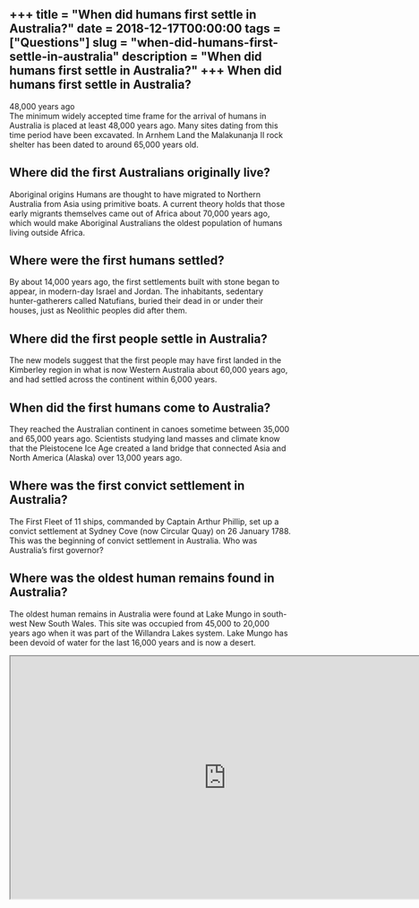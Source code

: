 +++
title = "When did humans first settle in Australia?"
date = 2018-12-17T00:00:00
tags = ["Questions"]
slug = "when-did-humans-first-settle-in-australia"
description = "When did humans first settle in Australia?"
+++
When did humans first settle in Australia?
------------------------------------------

48,000 years ago  
The minimum widely accepted time frame for the arrival of humans in Australia is placed at least 48,000 years ago. Many sites dating from this time period have been excavated. In Arnhem Land the Malakunanja II rock shelter has been dated to around 65,000 years old.

Where did the first Australians originally live?
------------------------------------------------

Aboriginal origins Humans are thought to have migrated to Northern Australia from Asia using primitive boats. A current theory holds that those early migrants themselves came out of Africa about 70,000 years ago, which would make Aboriginal Australians the oldest population of humans living outside Africa.

Where were the first humans settled?
------------------------------------

By about 14,000 years ago, the first settlements built with stone began to appear, in modern-day Israel and Jordan. The inhabitants, sedentary hunter-gatherers called Natufians, buried their dead in or under their houses, just as Neolithic peoples did after them.

Where did the first people settle in Australia?
-----------------------------------------------

The new models suggest that the first people may have first landed in the Kimberley region in what is now Western Australia about 60,000 years ago, and had settled across the continent within 6,000 years.

When did the first humans come to Australia?
--------------------------------------------

They reached the Australian continent in canoes sometime between 35,000 and 65,000 years ago. Scientists studying land masses and climate know that the Pleistocene Ice Age created a land bridge that connected Asia and North America (Alaska) over 13,000 years ago.

Where was the first convict settlement in Australia?
----------------------------------------------------

The First Fleet of 11 ships, commanded by Captain Arthur Phillip, set up a convict settlement at Sydney Cove (now Circular Quay) on 26 January 1788. This was the beginning of convict settlement in Australia. Who was Australia’s first governor?

Where was the oldest human remains found in Australia?
------------------------------------------------------

The oldest human remains in Australia were found at Lake Mungo in south-west New South Wales. This site was occupied from 45,000 to 20,000 years ago when it was part of the Willandra Lakes system. Lake Mungo has been devoid of water for the last 16,000 years and is now a desert.

<iframe allow="accelerometer; autoplay; clipboard-write; encrypted-media; gyroscope; picture-in-picture" allowfullscreen="" class="__youtube_prefs__  epyt-is-override  no-lazyload" data-no-lazy="1" data-origheight="433" data-origwidth="770" data-skipgform_ajax_framebjll="" height="433" id="_ytid_37958" loading="lazy" src="https://www.youtube.com/embed/vmcyztxQjNQ?enablejsapi=1&autoplay=0&cc_load_policy=0&cc_lang_pref=&iv_load_policy=1&loop=0&modestbranding=0&rel=1&fs=1&playsinline=0&autohide=2&theme=dark&color=red&controls=1&" title="YouTube player" width="770"></iframe>